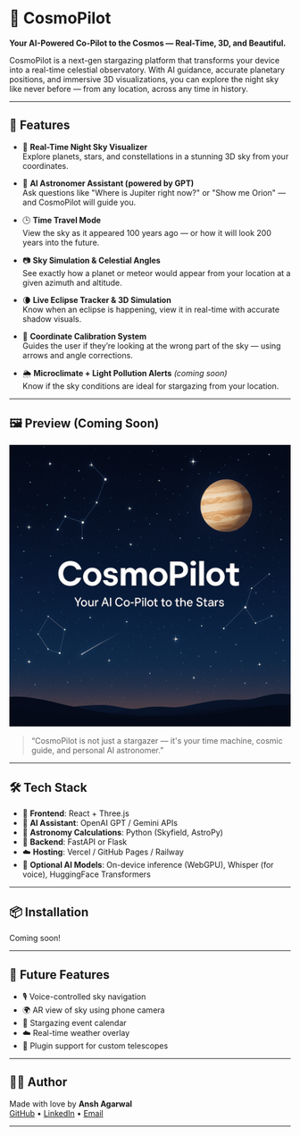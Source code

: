 # 🌌 CosmoPilot

**Your AI-Powered Co-Pilot to the Cosmos — Real-Time, 3D, and Beautiful.**

CosmoPilot is a next-gen stargazing platform that transforms your device into a real-time celestial observatory. With AI guidance, accurate planetary positions, and immersive 3D visualizations, you can explore the night sky like never before — from any location, across any time in history.

---

## 🚀 Features

- 🔭 **Real-Time Night Sky Visualizer**  
  Explore planets, stars, and constellations in a stunning 3D sky from your coordinates.

- 🧠 **AI Astronomer Assistant (powered by GPT)**  
  Ask questions like "Where is Jupiter right now?" or "Show me Orion" — and CosmoPilot will guide you.

- 🕒 **Time Travel Mode**  
  View the sky as it appeared 100 years ago — or how it will look 200 years into the future.

- 📷 **Sky Simulation & Celestial Angles**  
  See exactly how a planet or meteor would appear from your location at a given azimuth and altitude.

- 🌘 **Live Eclipse Tracker & 3D Simulation**  
  Know when an eclipse is happening, view it in real-time with accurate shadow visuals.

- 📡 **Coordinate Calibration System**  
  Guides the user if they’re looking at the wrong part of the sky — using arrows and angle corrections.

- 🌦️ **Microclimate + Light Pollution Alerts** *(coming soon)*  
  Know if the sky conditions are ideal for stargazing from your location.

---

## 🖼️ Preview (Coming Soon)

![cosmopilot_banner](docs/CosmoPilot.png)

> “CosmoPilot is not just a stargazer — it's your time machine, cosmic guide, and personal AI astronomer.”

---

## 🛠️ Tech Stack

- 🌌 **Frontend**: React + Three.js  
- 🔮 **AI Assistant**: OpenAI GPT / Gemini APIs  
- 🔭 **Astronomy Calculations**: Python (Skyfield, AstroPy)  
- 📡 **Backend**: FastAPI or Flask  
- ☁️ **Hosting**: Vercel / GitHub Pages / Railway  
- 🧠 **Optional AI Models**: On-device inference (WebGPU), Whisper (for voice), HuggingFace Transformers

---

## 📦 Installation

Coming soon!

---

## 🧠 Future Features

- 🎙️ Voice-controlled sky navigation  
- 🌍 AR view of sky using phone camera  
- 📅 Stargazing event calendar  
- ☁️ Real-time weather overlay  
- 🔧 Plugin support for custom telescopes

---

## 👨‍🚀 Author

Made with love by **Ansh Agarwal**  
[GitHub](https://github.com/anshhhcodes) • [LinkedIn](https://www.linkedin.com/in/anshhhagarwal) • [Email](anshhhworks@gmail.com)

---
